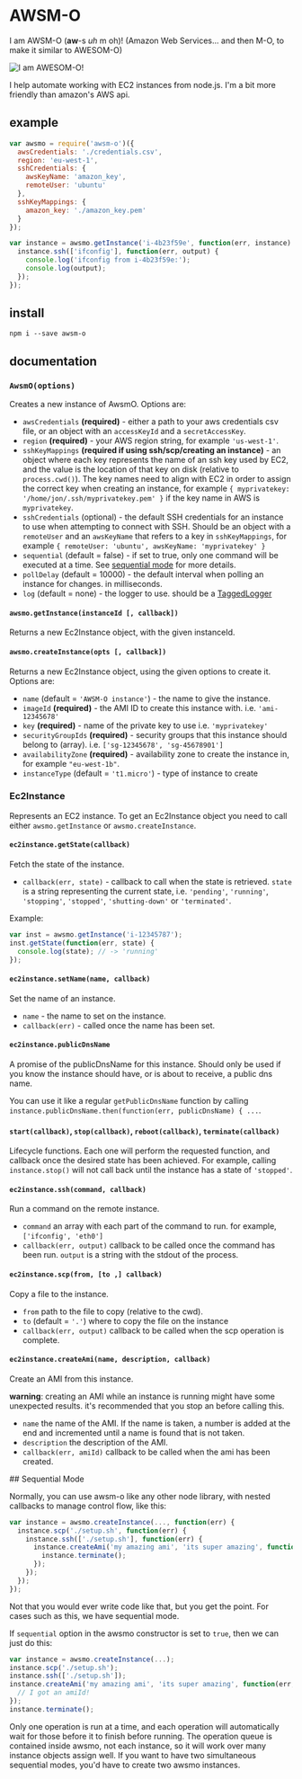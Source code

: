 AWSM-O
======
I am AWSM-O (**aw**-s *uh* m oh)! (Amazon Web Services... and then M-O, to make
it similar to AWESOM-O)

![I am AWESOM-O!](http://i.imgur.com/Aggwojh.jpg)

I help automate working with EC2 instances from node.js. I'm a bit more friendly
than amazon's AWS api.

## example

```javascript
var awsmo = require('awsm-o')({
  awsCredentials: './credentials.csv',
  region: 'eu-west-1',
  sshCredentials: {
    awsKeyName: 'amazon_key',
    remoteUser: 'ubuntu'
  },
  sshKeyMappings: {
    amazon_key: './amazon_key.pem'
  } 
});

var instance = awsmo.getInstance('i-4b23f59e', function(err, instance) {
  instance.ssh(['ifconfig'], function(err, output) {
    console.log('ifconfig from i-4b23f59e:');
    console.log(output);
  });
});
```

## install

```
npm i --save awsm-o
```

## documentation

### `AwsmO(options)`

Creates a new instance of AwsmO. Options are:

* `awsCredentials` __(required)__ - either a path to your aws credentials csv
  file, or an object with an `accessKeyId` and a `secretAccessKey`.
* `region` __(required)__ - your AWS region string, for example `'us-west-1'`.
* `sshKeyMappings` __(required if using ssh/scp/creating an instance)__ - an 
  object where each key represents the name of an ssh key used by EC2, and the
  value is the location of that key on disk (relative to `process.cwd()`). The key
  names need to align with EC2 in order to assign the correct key when creating an
  instance, for example `{ myprivatekey: '/home/jon/.ssh/myprivatekey.pem' }`
  if the key name in AWS is `myprivatekey`.
* `sshCredentials` (optional) - the default SSH credentials for an instance to use when
  attempting to connect with SSH. Should be an object with a `remoteUser` and
  an `awsKeyName` that refers to a key in `sshKeyMappings`, for example
  `{ remoteUser: 'ubuntu', awsKeyName: 'myprivatekey' }`
* `sequential` (default = false) - if set to true, only one command will be
  executed at a time. See [sequential mode](#sequential-mode) for more details.
* `pollDelay` (default = 10000) - the default interval when polling an instance
  for changes. in milliseconds.
* `log` (default = none) - the logger to use. should be a 
  [TaggedLogger](http://bitbucket.org/maghoff/tagged-logger)

#### `awsmo.getInstance(instanceId [, callback])`

Returns a new Ec2Instance object, with the given instanceId.

#### `awsmo.createInstance(opts [, callback])`

Returns a new Ec2Instance object, using the given options to create it. Options
are: 

* `name` (default = `'AWSM-O instance'`) - the name to give the instance. 
* `imageId` __(required)__ - the AMI ID to create this instance with.
  i.e. `'ami-12345678'`
* `key` __(required)__ - name of the private key to use i.e. `'myprivatekey'`
* `securityGroupIds` __(required)__ - security groups that this instance should
  belong to (array). i.e. `['sg-12345678', 'sg-45678901']`
* `availabilityZone` __(required)__ - availability zone to create the
  instance in, for example `"eu-west-1b"`.
* `instanceType` (default = `'t1.micro'`) - type of instance to create

### Ec2Instance

Represents an EC2 instance. To get an Ec2Instance object you need to call either
`awsmo.getInstance` or `awsmo.createInstance`.

#### `ec2instance.getState(callback)`

Fetch the state of the instance.

* `callback(err, state)` - callback to call when the state is retrieved. `state`
  is a string representing the current state, i.e. `'pending'`, `'running'`,
  `'stopping'`, `'stopped'`, `'shutting-down'` or `'terminated'`.

Example:

```javascript
var inst = awsmo.getInstance('i-12345787');
inst.getState(function(err, state) {
  console.log(state); // -> 'running'
});
```

#### `ec2instance.setName(name, callback)`

Set the name of an instance.

* `name` - the name to set on the instance.
* `callback(err)` - called once the name has been set.

#### `ec2instance.publicDnsName`

A promise of the publicDnsName for this instance. Should only be used if you know
the instance should have, or is about to receive, a public dns name.

You can use it like a regular `getPublicDnsName` function by calling 
`instance.publicDnsName.then(function(err, publicDnsName) { ...`.

#### `start(callback)`, `stop(callback)`, `reboot(callback)`, `terminate(callback)`

Lifecycle functions. Each one will perform the requested function, and callback
once the desired state has been achieved. For example, calling `instance.stop()`
will not call back until the instance has a state of `'stopped'`.

#### `ec2instance.ssh(command, callback)`

Run a command on the remote instance.

* `command` an array with each part of the command to run. for example, 
  `['ifconfig', 'eth0']`
* `callback(err, output)` callback to be called once the command has been run.
  `output` is a string with the stdout of the process. 

#### `ec2instance.scp(from, [to ,] callback)`

Copy a file to the instance.

* `from` path to the file to copy (relative to the cwd).
* `to` (default = `'.'`) where to copy the file on the instance
* `callback(err, output)` callback to be called when the scp operation is
  complete. 

#### `ec2instance.createAmi(name, description, callback)`

Create an AMI from this instance.

__warning__: creating an AMI while an instance is running might have some
unexpected results. it's recommended that you stop an before calling this.

* `name` the name of the AMI. If the name is taken, a number is added at the end
  and incremented until a name is found that is not taken.
* `description` the description of the AMI.
* `callback(err, amiId)` callback to be called when the ami has been created. 

<a name="sequential-mode"/>
## Sequential Mode

Normally, you can use awsm-o like any other node library, with nested callbacks
to manage control flow, like this:

```javascript
var instance = awsmo.createInstance(..., function(err) {
  instance.scp('./setup.sh', function(err) {
    instance.ssh(['./setup.sh'], function(err) {
      instance.createAmi('my amazing ami', 'its super amazing', function(err, amiid) {
        instance.terminate();
      });
    });
  });
});
```

Not that you would ever write code like that, but you get the point. For cases
such as this, we have sequential mode.

If `sequential` option in the awsmo constructor is set to `true`, then we 
can just do this:

```javascript
var instance = awsmo.createInstance(...);
instance.scp('./setup.sh');
instance.ssh(['./setup.sh']);
instance.createAmi('my amazing ami', 'its super amazing', function(err, amiId) {
  // I got an amiId!
});
instance.terminate();
```

Only one operation is run at a time, and each operation will automatically wait 
for those before it to finish before running. The operation queue is contained
inside awsmo, not each instance, so it will work over many instance objects assign
well. If you want to have two simultaneous sequential modes, you'd have to create 
two awsmo instances.
